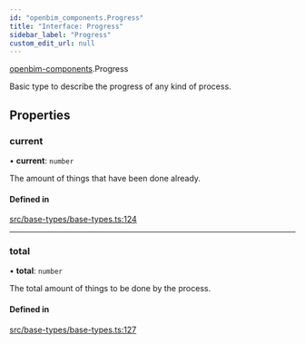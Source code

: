 ```yaml
---
id: "openbim_components.Progress"
title: "Interface: Progress"
sidebar_label: "Progress"
custom_edit_url: null
---
```


[openbim-components](../modules/openbim_components.md).Progress

Basic type to describe the progress of any kind of process.

## Properties

### current

• **current**: `number`

The amount of things that have been done already.

#### Defined in

[src/base-types/base-types.ts:124](https://github.com/ThatOpen/engine_components/blob/444e81a/src/base-types/base-types.ts#L124)

---

### total

• **total**: `number`

The total amount of things to be done by the process.

#### Defined in

[src/base-types/base-types.ts:127](https://github.com/ThatOpen/engine_components/blob/444e81a/src/base-types/base-types.ts#L127)
